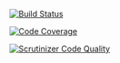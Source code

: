 [![Build Status](https://scrutinizer-ci.com/g/guschenxi/BTH_DV1608_mvc/badges/build.png?b=master)](https://scrutinizer-ci.com/g/guschenxi/BTH_DV1608_mvc/build-status/master)

[![Code Coverage](https://scrutinizer-ci.com/g/guschenxi/BTH_DV1608_mvc/badges/coverage.png?b=master)](https://scrutinizer-ci.com/g/guschenxi/BTH_DV1608_mvc/?branch=master)

[![Scrutinizer Code Quality](https://scrutinizer-ci.com/g/guschenxi/BTH_DV1608_mvc/badges/quality-score.png?b=master)](https://scrutinizer-ci.com/g/guschenxi/BTH_DV1608_mvc/?branch=master)

